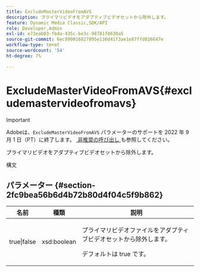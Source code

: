 ```yaml
---
title: ExcludeMasterVideoFromAVS
description: プライマリビデオをアダプティブビデオセットから除外します。
feature: Dynamic Media Classic,SDK/API
role: Developer,Admin
exl-id: e73eab03-fbda-435c-be3c-98781f8630a5
source-git-commit: 6ec990016827895e136d41f3ae1e87ffd826647e
workflow-type: tm+mt
source-wordcount: '54'
ht-degree: 7%

---
```


# ExcludeMasterVideoFromAVS{#excludemastervideofromavs}

>[!IMPORTANT]
>
>Adobeは、`ExcludeMasterVideoFromAVS` パラメーターのサポートを 2022 年 9 月 1 日（PT）に終了します。 [&#x200B; 非推奨の呼び出し &#x200B;](/help/aem-ips-api/c-deprecated-calls.md) も参照してください。

プライマリビデオをアダプティブビデオセットから除外します。

<!-- REMOVE TOPIC MAY 2022 AS PER CQDOC-19165 AND REMOVED FROM TOC -->

構文

## パラメーター {#section-2fc9bea56b6d4b72b80d4f04c5f9b862}

<table id="table_04100BB8ABD84EF68B0A7CE3AD946414"> 
 <thead> 
  <tr> 
   <th colname="col1" class="entry"> 名前 </th> 
   <th colname="col2" class="entry"> 種類 </th> 
   <th colname="col3" class="entry"> 説明 </th> 
  </tr> 
 </thead>
 <tbody> 
  <tr> 
   <td colname="col1"> <span class="codeph"> true|false</span> </td> 
   <td colname="col2"> <span class="codeph"> xsd:boolean</span> </td> 
   <td colname="col3"> <p>プライマリビデオファイルをアダプティブビデオセットから除外します。 </p> <p>デフォルトは true です。 </p> </td> 
  </tr> 
 </tbody> 
</table>
